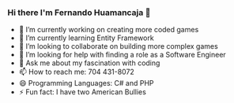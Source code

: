 ### Hi there I'm Fernando Huamancaja 👋




- 🔭 I’m currently working on creating more coded games
- 🌱 I’m currently learning Entity Framework 
- 👯 I’m looking to collaborate on building more complex games
- 🤔 I’m looking for help with finding a role as a Software Engineer 
- 💬 Ask me about my fascination with coding
- 📫 How to reach me: 704 431-8072 
- 😄 Programming Languages: C# and PHP
- ⚡ Fun fact: I have two American Bullies

